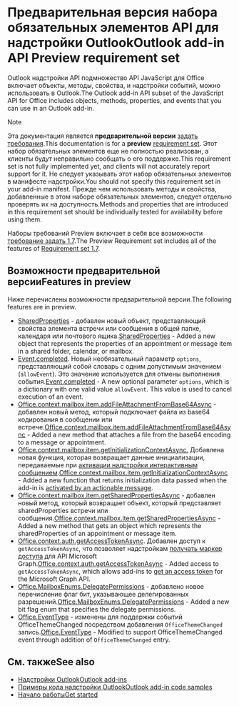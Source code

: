 # <a name="outlook-add-in-api-preview-requirement-set"></a><span data-ttu-id="b2775-101">Предварительная версия набора обязательных элементов API для надстройки Outlook</span><span class="sxs-lookup"><span data-stu-id="b2775-101">Outlook add-in API Preview requirement set</span></span>

<span data-ttu-id="b2775-102">Outlook надстройки API подмножество API JavaScript для Office включает объекты, методы, свойства, и надстройки событий, можно использовать в Outlook.</span><span class="sxs-lookup"><span data-stu-id="b2775-102">The Outlook add-in API subset of the JavaScript API for Office includes objects, methods, properties, and events that you can use in an Outlook add-in.</span></span>

> [!NOTE]
> <span data-ttu-id="b2775-103">Эта документация является **предварительной версии** [задать требования](/javascript/office/requirement-sets/outlook-api-requirement-sets).</span><span class="sxs-lookup"><span data-stu-id="b2775-103">This documentation is for a **preview** [requirement set](/javascript/office/requirement-sets/outlook-api-requirement-sets).</span></span> <span data-ttu-id="b2775-104">Этот набор обязательных элементов еще не полностью реализован, а клиенты будут неправильно сообщать о его поддержке.</span><span class="sxs-lookup"><span data-stu-id="b2775-104">This requirement set is not fully implemented yet, and clients will not accurately report support for it.</span></span> <span data-ttu-id="b2775-105">Не следует указывать этот набор обязательных элементов в манифесте надстройки.</span><span class="sxs-lookup"><span data-stu-id="b2775-105">You should not specify this requirement set in your add-in manifest.</span></span> <span data-ttu-id="b2775-106">Прежде чем использовать методы и свойства, добавленные в этом наборе обязательных элементов, следует отдельно проверять их на доступность.</span><span class="sxs-lookup"><span data-stu-id="b2775-106">Methods and properties that are introduced in this requirement set should be individually tested for availability before using them.</span></span>

<span data-ttu-id="b2775-107">Наборы требований Preview включает в себя все возможности [требование задать 1.7](../requirement-set-1.7/outlook-requirement-set-1.7.md).</span><span class="sxs-lookup"><span data-stu-id="b2775-107">The Preview Requirement set includes all of the features of [Requirement set 1.7](../requirement-set-1.7/outlook-requirement-set-1.7.md).</span></span>

## <a name="features-in-preview"></a><span data-ttu-id="b2775-108">Возможности предварительной версии</span><span class="sxs-lookup"><span data-stu-id="b2775-108">Features in preview</span></span>

<span data-ttu-id="b2775-109">Ниже перечислены возможности предварительной версии.</span><span class="sxs-lookup"><span data-stu-id="b2775-109">The following features are in preview.</span></span>

- <span data-ttu-id="b2775-110">[SharedProperties](/javascript/api/outlook/office.sharedproperties) - добавлен новый объект, представляющий свойства элемента встречи или сообщения в общей папке, календаря или почтового ящика.</span><span class="sxs-lookup"><span data-stu-id="b2775-110">[SharedProperties](/javascript/api/outlook/office.sharedproperties) - Added a new object that represents the properties of an appointment or message item in a shared folder, calendar, or mailbox.</span></span>
- <span data-ttu-id="b2775-p102">[Event.completed](/javascript/api/office/office.addincommands.event#completed-options-). Новый необязательный параметр `options`, представляющий собой словарь с одним допустимым значением (`allowEvent`). Это значение используется для отмены выполнения события.</span><span class="sxs-lookup"><span data-stu-id="b2775-p102">[Event.completed](/javascript/api/office/office.addincommands.event#completed-options-) - A new optional parameter `options`, which is a dictionary with one valid value `allowEvent`. This value is used to cancel execution of an event.</span></span>
- <span data-ttu-id="b2775-113">[Office.context.mailbox.item.addFileAttachmentFromBase64Async](office.context.mailbox.item.md#addfileattachmentfrombase64asyncbase64file-attachmentname-options-callback) - добавлен новый метод, который подключает файла из base64 кодирования в сообщении или встрече.</span><span class="sxs-lookup"><span data-stu-id="b2775-113">[Office.context.mailbox.item.addFileAttachmentFromBase64Async](office.context.mailbox.item.md#addfileattachmentfrombase64asyncbase64file-attachmentname-options-callback) - Added a new method that attaches a file from the base64 encoding to a message or appointment.</span></span>
- <span data-ttu-id="b2775-114">[Office.context.mailbox.item.getInitializationContextAsync.](office.context.mailbox.item.md#getinitializationcontextasyncoptions-callback) Добавлена новая функция, которая возвращает данные инициализации, передаваемые при [активации надстройки интерактивным сообщением](https://docs.microsoft.com/outlook/actionable-messages/invoke-add-in-from-actionable-message).</span><span class="sxs-lookup"><span data-stu-id="b2775-114">[Office.context.mailbox.item.getInitializationContextAsync](office.context.mailbox.item.md#getinitializationcontextasyncoptions-callback) - Added a new function that returns initialization data passed when the add-in is [activated by an actionable message](https://docs.microsoft.com/outlook/actionable-messages/invoke-add-in-from-actionable-message).</span></span>
- <span data-ttu-id="b2775-115">[Office.context.mailbox.item.getSharedPropertiesAsync](office.context.mailbox.item.md#getsharedpropertiesasyncoptions-callback) - добавлен новый метод, который возвращает объект, который представляет sharedProperties встречи или сообщения.</span><span class="sxs-lookup"><span data-stu-id="b2775-115">[Office.context.mailbox.item.getSharedPropertiesAsync](office.context.mailbox.item.md#getsharedpropertiesasyncoptions-callback) - Added a new method that gets an object which represents the sharedProperties of an appointment or message item.</span></span>
- <span data-ttu-id="b2775-116">[Office.context.auth.getAccessTokenAsync](https://docs.microsoft.com/office/dev/add-ins/develop/sso-in-office-add-ins#sso-api-reference). Добавлен доступ к `getAccessTokenAsync`, что позволяет надстройкам [получать маркер доступа](https://docs.microsoft.com/outlook/add-ins/authenticate-a-user-with-an-sso-token) для API Microsoft Graph.</span><span class="sxs-lookup"><span data-stu-id="b2775-116">[Office.context.auth.getAccessTokenAsync](https://docs.microsoft.com/office/dev/add-ins/develop/sso-in-office-add-ins#sso-api-reference) - Added access to `getAccessTokenAsync`, which allows add-ins to [get an access token](https://docs.microsoft.com/outlook/add-ins/authenticate-a-user-with-an-sso-token) for the Microsoft Graph API.</span></span>
- <span data-ttu-id="b2775-117">[Office.MailboxEnums.DelegatePermissions](/javascript/api/outlook/office.mailboxenums.delegatepermissions) - добавлено новое перечисление флаг бит, указывающее делегированных разрешений.</span><span class="sxs-lookup"><span data-stu-id="b2775-117">[Office.MailboxEnums.DelegatePermissions](/javascript/api/outlook/office.mailboxenums.delegatepermissions) - Added a new bit flag enum that specifies the delegate permissions.</span></span>
- <span data-ttu-id="b2775-118">[Office.EventType](/javascript/api/office/office.eventtype) - изменены для поддержки событий OfficeThemeChanged посредством добавления `OfficeThemeChanged` запись.</span><span class="sxs-lookup"><span data-stu-id="b2775-118">[Office.EventType](/javascript/api/office/office.eventtype) - Modified to support OfficeThemeChanged event through addition of `OfficeThemeChanged` entry.</span></span>

## <a name="see-also"></a><span data-ttu-id="b2775-119">См. также</span><span class="sxs-lookup"><span data-stu-id="b2775-119">See also</span></span>

- [<span data-ttu-id="b2775-120">Надстройки Outlook</span><span class="sxs-lookup"><span data-stu-id="b2775-120">Outlook add-ins</span></span>](https://docs.microsoft.com/outlook/add-ins/)
- [<span data-ttu-id="b2775-121">Примеры кода надстройки Outlook</span><span class="sxs-lookup"><span data-stu-id="b2775-121">Outlook add-in code samples</span></span>](https://developer.microsoft.com/outlook/gallery/?filterBy=Outlook,Samples,Add-ins)
- [<span data-ttu-id="b2775-122">Начало работы</span><span class="sxs-lookup"><span data-stu-id="b2775-122">Get started</span></span>](https://docs.microsoft.com/outlook/add-ins/quick-start)